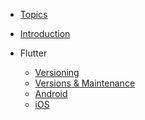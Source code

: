 -   [Topics](/)

-   [Introduction](/introduction)

-   Flutter
    -   [Versioning](/flutter/versioning)
    -   [Versions & Maintenance](/flutter/versions-maintenance)
    -   [Android](/flutter/android)
    -   [iOS](/flutter/ios)

<footer id="mb-footer"></footer>
